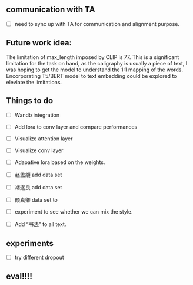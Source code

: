 ## communication with TA
- [ ] need to sync up with TA for communication and alignment purpose. 

## Future work idea: 
The limitation of max_length imposed by CLIP is 77. This is a significant limitation for the task on hand, as the caligraphy is usually a piece of text, I was hoping to get the model to understand the 1:1 mapping of the words.  Encorporating T5/BERT model to text embedding could be explored to eleviate the limitations. 



## Things to do
- [ ] Wandb integration 
- [ ] Add lora to conv layer and compare performances 
- [ ] Visualize attention layer
- [ ] Visualize conv layer 
- [ ] Adapative lora based on the weights. 
- [ ] 赵孟頫 add data set
- [ ] 褚遂良 add data set
- [ ] 颜真卿 data set to
- [ ] experiment to see whether we can mix the style.
- [ ] Add “书法” to all text. 


## experiments 
- [ ] try different dropout


## eval!!!!





